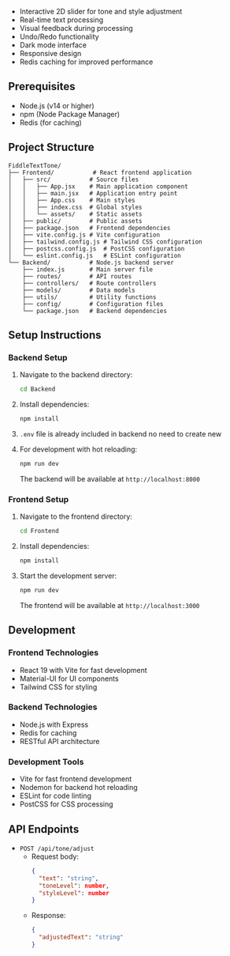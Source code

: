 - Interactive 2D slider for tone and style adjustment
- Real-time text processing
- Visual feedback during processing
- Undo/Redo functionality
- Dark mode interface
- Responsive design
- Redis caching for improved performance

## Prerequisites

- Node.js (v14 or higher)
- npm (Node Package Manager)
- Redis (for caching)

## Project Structure

```
FiddleTextTone/
├── Frontend/           # React frontend application
│   ├── src/           # Source files
│   │   ├── App.jsx    # Main application component
│   │   ├── main.jsx   # Application entry point
│   │   ├── App.css    # Main styles
│   │   ├── index.css  # Global styles
│   │   └── assets/    # Static assets
│   ├── public/        # Public assets
│   ├── package.json   # Frontend dependencies
│   ├── vite.config.js # Vite configuration
│   ├── tailwind.config.js # Tailwind CSS configuration
│   ├── postcss.config.js  # PostCSS configuration
│   └── eslint.config.js   # ESLint configuration
└── Backend/           # Node.js backend server
    ├── index.js       # Main server file
    ├── routes/        # API routes
    ├── controllers/   # Route controllers
    ├── models/        # Data models
    ├── utils/         # Utility functions
    ├── config/        # Configuration files
    └── package.json   # Backend dependencies
```

## Setup Instructions

### Backend Setup

1. Navigate to the backend directory:
   ```bash
   cd Backend
   ```

2. Install dependencies:
   ```bash
   npm install
   ```

3. `.env` file is already included in backend no need to create new

4. For development with hot reloading:
   ```bash
   npm run dev
   ```
   The backend will be available at `http://localhost:8000`

### Frontend Setup

1. Navigate to the frontend directory:
   ```bash
   cd Frontend
   ```

2. Install dependencies:
   ```bash
   npm install
   ```

3. Start the development server:
   ```bash
   npm run dev
   ```
   The frontend will be available at `http://localhost:3000`


## Development

### Frontend Technologies
- React 19 with Vite for fast development
- Material-UI for UI components
- Tailwind CSS for styling

### Backend Technologies
- Node.js with Express
- Redis for caching
- RESTful API architecture

### Development Tools
- Vite for fast frontend development
- Nodemon for backend hot reloading
- ESLint for code linting
- PostCSS for CSS processing

## API Endpoints

- `POST /api/tone/adjust`
  - Request body:
    ```json
    {
      "text": "string",
      "toneLevel": number,
      "styleLevel": number
    }
    ```
  - Response:
    ```json
    {
      "adjustedText": "string"
    }
    ```

